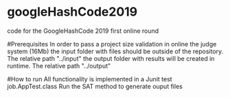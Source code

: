# googleHashCode2019
code for the GoogleHashCode 2019 first online round

#Prerequisites
In order to pass a project size validation in online the judge system (16Mb)
the input folder with files should be outside of the repository. The relative path "../input"
the output folder with results will be created in runtime. The relative path "../output"

#How to run
All functionality is implemented in a Junit test job.AppTest.class
Run the SAT method to generate ouput files

